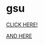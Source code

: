 # gsu

[CLICK HERE!](https://docs.google.com/presentation/d/1oWqdKx-74LleGT_c__S06g7GFf6D7ENx8Gb7bvjilg0/edit#slide=id.g11231b78f7_0_0)

[AND HERE](https://docs.google.com/document/d/1L0goWdODTDdPaJ33OEEADnR5oc1WcYgrtzqzt3jfk7k/edit?usp=sharing)
